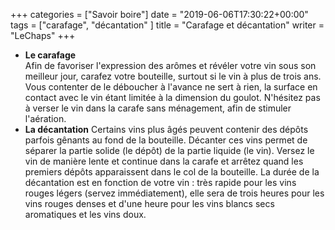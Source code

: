 +++
categories = ["Savoir boire"]
date = "2019-06-06T17:30:22+00:00"
tags = ["carafage", "décantation" ]
title = "Carafage et décantation"
writer = "LeChaps"
+++

* **Le carafage**  
Afin de favoriser l'expression des arômes et révéler votre vin sous son meilleur jour, carafez votre bouteille, surtout si le vin à plus de trois ans. Vous contenter de le déboucher à l'avance ne sert à rien, la surface en contact avec le vin  étant limitée à la dimension du goulot. N'hésitez pas à verser le vin dans la carafe sans ménagement, afin de stimuler l'aération.
* **La décantation**
Certains vins plus âgés peuvent contenir des dépôts parfois gênants au fond de la bouteille. Décanter ces vins permet de séparer la partie solide (le dépôt) de la partie liquide (le vin). Versez le vin de manière lente et continue dans la carafe et arrêtez quand les premiers dépôts apparaissent dans le col de la bouteille. La durée de la décantation est en fonction de votre vin : très rapide pour les vins rouges légers (servez immédiatement), elle sera de trois heures pour les vins rouges denses et d'une heure pour les vins blancs secs aromatiques et les vins doux.
